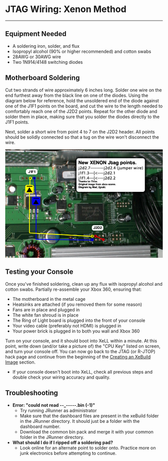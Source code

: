 # JTAG Wiring: Xenon Method

------

## Equipment Needed

- A soldering iron, solder, and flux
- Isopropyl alcohol (90% or higher recommended) and cotton swabs
- 28AWG or 30AWG wire
- Two 1N914/4148 switching diodes

## Motherboard Soldering

Cut two strands of wire approximately 6 inches long. Solder one wire  on the end furthest away from the black line on one of the diodes. Using the diagram below for reference, hold the unsoldered end of the diode  against one of the J1F1 points on the board, and cut the wire to the  length needed to comfortably reach one of the J2D2 points. Repeat for  the other diode and solder them in place, making sure that you solder  the diodes directly to the J1F1 points. 

Next, solder a short wire from point 4 to 7 on the J2D2 header. All  points should be solidly connected so that a tug on the wire won't  disconnect the wire. 

![JTAG-Xenon](../../media/i_FI6ayxfLiPR28umUVQnKiscLXu6bF6bOsaUSAg9gA.png)

## Testing your Console

Once you've finished soldering, clean up any flux with isopropyl  alcohol and cotton swabs. Partially re-assemble your Xbox 360, ensuring  that:

- The motherboard in the metal cage
- Heatsinks are attached (if you removed them for some reason)
- Fans are in place and plugged in
- The white fan shroud is in place
- The Ring of Light board is plugged into the front of your console
- Your video cable (preferably not HDMI) is plugged in
- Your power brick is plugged in to both you wall and Xbox 360

Turn on your console, and it should boot into XeLL within a minute.  At this point, write down (and/or take a picture of) the "CPU Key"  listed on screen, and turn your console off. You can now go back to the  JTAG (or R-JTOP) hack page and continue from the beginning of the [Creating an XeBuild Image](https://www.reddit.com/r/360hacks/wiki/jtag#wiki_creating_an_xebuild_image) section.

- If your console doesn't boot into XeLL, check all previous steps and double check your wiring accuracy and quality.

## Troubleshooting

- **Error: "could not read --_-----.bin (-1)"**
  - Try running JRunner as administrator
  - Make sure that the dashboard files are present in the xeBuild folder in the JRunner directory. It should just be a folder with the dashboard number.
  - Download the common bin pack and merge it with your common folder in the JRunner directory.
- **What should I do if I ripped off a soldering pad?**
  - Look online for an alternate point to solder onto. Practice more on junk electronics before attempting to continue.